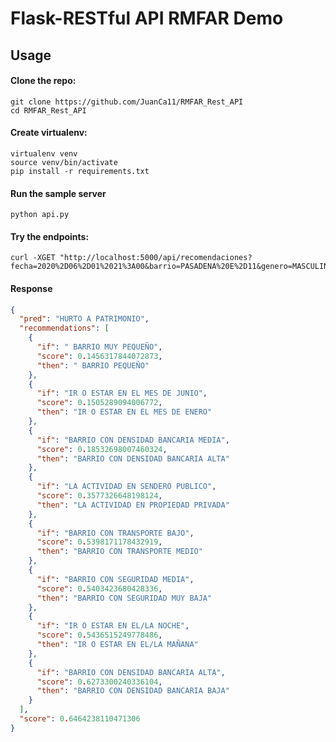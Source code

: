 # Flask-RESTful API RMFAR Demo
Usage
-----

#### Clone the repo:

    git clone https://github.com/JuanCa11/RMFAR_Rest_API
    cd RMFAR_Rest_API

#### Create virtualenv:

    virtualenv venv
    source venv/bin/activate
    pip install -r requirements.txt

#### Run the sample server

    python api.py

#### Try the endpoints:

    curl -XGET "http://localhost:5000/api/recomendaciones?fecha=2020%2D06%2D01%2021%3A00&barrio=PASADENA%20E%2D11&genero=MASCULINO&actividad=SENDERO%20PUBLICO"

#### Response

```json
{
  "pred": "HURTO A PATRIMONIO", 
  "recommendations": [
    {
      "if": " BARRIO MUY PEQUEÑO", 
      "score": 0.1456317844072873, 
      "then": " BARRIO PEQUEÑO"
    }, 
    {
      "if": "IR O ESTAR EN EL MES DE JUNIO", 
      "score": 0.1505289094006772, 
      "then": "IR O ESTAR EN EL MES DE ENERO"
    }, 
    {
      "if": "BARRIO CON DENSIDAD BANCARIA MEDIA", 
      "score": 0.18532698007460324, 
      "then": "BARRIO CON DENSIDAD BANCARIA ALTA"
    }, 
    {
      "if": "LA ACTIVIDAD EN SENDERO PUBLICO", 
      "score": 0.3577326648198124, 
      "then": "LA ACTIVIDAD EN PROPIEDAD PRIVADA"
    }, 
    {
      "if": "BARRIO CON TRANSPORTE BAJO", 
      "score": 0.5398171178432919, 
      "then": "BARRIO CON TRANSPORTE MEDIO"
    }, 
    {
      "if": "BARRIO CON SEGURIDAD MEDIA", 
      "score": 0.5403423680428336, 
      "then": "BARRIO CON SEGURIDAD MUY BAJA"
    }, 
    {
      "if": "IR O ESTAR EN EL/LA NOCHE", 
      "score": 0.5436515249778486, 
      "then": "IR O ESTAR EN EL/LA MAÑANA"
    }, 
    {
      "if": "BARRIO CON DENSIDAD BANCARIA ALTA", 
      "score": 0.6273300240336104, 
      "then": "BARRIO CON DENSIDAD BANCARIA BAJA"
    }
  ], 
  "score": 0.6464238110471306
}
```
